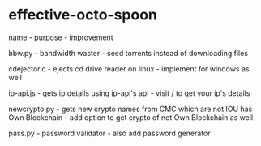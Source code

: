 # effective-octo-spoon
name - purpose - improvement

bbw.py       - bandwidth waster                                                    - seed torrents instead of downloading files  
  
cdejector.c  - ejects cd drive reader on linux                                     - implement for windows as well  
  
ip-api.js    - gets ip details using ip-api's api                                  - visit / to get your ip's details  
  
newcrypto.py - gets new crypto names from CMC which are not IOU has Own Blockchain - add option to get crypto of not Own Blockchain as well  
  
pass.py - password validator - also add password generator  

  
